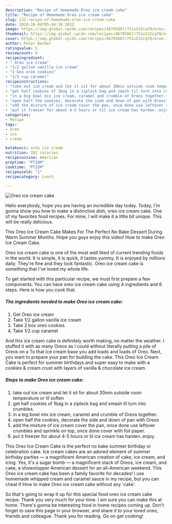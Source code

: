 ```yaml
---
description: "Recipe of Homemade Oreo ice cream cake"
title: "Recipe of Homemade Oreo ice cream cake"
slug: 232-recipe-of-homemade-oreo-ice-cream-cake
date: 2020-10-04T05:44:30.501Z
image: https://img-global.cpcdn.com/recipes/46785867/751x532cq70/oreo-ice-cream-cake-recipe-main-photo.jpg
thumbnail: https://img-global.cpcdn.com/recipes/46785867/751x532cq70/oreo-ice-cream-cake-recipe-main-photo.jpg
cover: https://img-global.cpcdn.com/recipes/46785867/751x532cq70/oreo-ice-cream-cake-recipe-main-photo.jpg
author: Peter Barker
ratingvalue: 5
reviewcount: 9
recipeingredient:
- " Oreo ice cream"
- "1/2 gallon vanilla ice cream"
- "2 box oreo cookies"
- "1/2 cup caramel"
recipeinstructions:
- "take out ice cream and let it sit for about 30min outside room temperature or til soften"
- "get half cookies of 1bag in a ziplock bag and smash til turn into crumbles."
- "in a big bowl mix ice cream, caramel and crumble of Oreos together."
- "open half the cookies, decorate the side and down of pan with Oreos"
- "add the mixture of ice cream cover the pan, once done use leftover crumbles and sprinkle on top, once done cover with foil paper."
- "put it freezer for about 4-5 hours or til ice cream has harden..enjoy."
categories:
- Recipe
tags:
- oreo
- ice
- cream

katakunci: oreo ice cream 
nutrition: 261 calories
recipecuisine: American
preptime: "PT18M"
cooktime: "PT35M"
recipeyield: "1"
recipecategory: Lunch

---
```



![Oreo ice cream cake](https://img-global.cpcdn.com/recipes/46785867/751x532cq70/oreo-ice-cream-cake-recipe-main-photo.jpg)

Hello everybody, hope you are having an incredible day today. Today, I'm gonna show you how to make a distinctive dish, oreo ice cream cake. One of my favorites food recipes. For mine, I will make it a little bit unique. This will be really delicious.

This Oreo Ice Cream Cake Makes For The Perfect No Bake Dessert During Warm Summer Months. Hope you guys enjoy this video! How to make Oreo Ice Cream Cake.

Oreo ice cream cake is one of the most well liked of current trending foods in the world. It is simple, it is quick, it tastes yummy. It is enjoyed by millions daily. They're fine and they look fantastic. Oreo ice cream cake is something that I've loved my whole life.


To get started with this particular recipe, we must first prepare a few components. You can have oreo ice cream cake using 4 ingredients and 6 steps. Here is how you cook that.

<!--inarticleads1-->

##### The ingredients needed to make Oreo ice cream cake:

1. Get  Oreo ice cream
1. Take 1/2 gallon vanilla ice cream
1. Take 2 box oreo cookies
1. Take 1/2 cup caramel


And this ice cream cake is definitely worth making, no matter the weather. I stuffed it with as many Oreos as I could without literally putting a pile of Oreos on a To that ice cream base you add loads and loads of Oreo. Next, you want to prepare your pan for building the cake. This Oreo Ice Cream Cake is perfect for summer birthdays and super easy to make with a cookies &amp; cream crust with layers of vanilla &amp; chocolate ice cream. 

<!--inarticleads2-->

##### Steps to make Oreo ice cream cake:

1. take out ice cream and let it sit for about 30min outside room temperature or til soften
1. get half cookies of 1bag in a ziplock bag and smash til turn into crumbles.
1. in a big bowl mix ice cream, caramel and crumble of Oreos together.
1. open half the cookies, decorate the side and down of pan with Oreos
1. add the mixture of ice cream cover the pan, once done use leftover crumbles and sprinkle on top, once done cover with foil paper.
1. put it freezer for about 4-5 hours or til ice cream has harden..enjoy.


This Oreo Ice Cream Cake is the perfect no bake summer birthday or celebration cake. Ice cream cakes are an adored element of summer birthday parties — a magnificent American creation of cake, ice cream, and icing. Yes, it&#39;s a sugar bomb — a magnificent stack of Oreos, ice cream, and cake, a showstopper American dessert for an all-American weekend. This Oreo ice cream cake has been a family favorite for decades! I use homemade whipped cream and caramel sauce in my recipe, but you can cheat if How to make Oreo ice cream cake without any &#39;cake&#39;. 

So that's going to wrap it up for this special food oreo ice cream cake recipe. Thank you very much for your time. I am sure you can make this at home. There's gonna be interesting food in home recipes coming up. Don't forget to save this page in your browser, and share it to your loved ones, friends and colleague. Thank you for reading. Go on get cooking!
